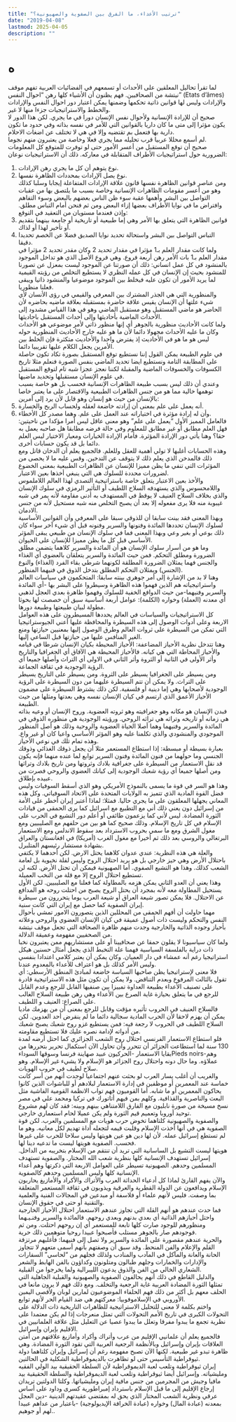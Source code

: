 ```yaml
---
title: "ترتيب الأعداء، ما الفرق بين الصفوية والصهيونية؟"
date: "2019-04-08"
lastmod: 2025-04-05
description: ""
---
```

# **ه**

لما تقرأ تحاليل المعلقين على الأحداث أو تسمعهم في الفضائيات العربية تفهم موقف نيتشة من الصحافيين. فهم يظنون أن الأشياء كلها رهن “احوال النفس” (Etats d’âmes) والإرادات وليس لها قوانين ذاتية تحكمها وضمنها يمكن اعتبار دور احوال النفس والإرادات والخطط والاستراتيجيات جزءا منها لا غير.  
صحيح أن للإرادة الإنسانية ولأحوال نفس الإنسان دورا في ما يجري. لكن هذا الدور لا يكون مؤثرا إلى متى ما كان داريا بالقوانين التي للأمر في نفسه بذاته وفي حدود ما تكون دارية بها فتعمل بم تقتضيه وإلا في هي لا تختلف عن اضغاث الاحلام.  
لم أسمع محللا عربيا قرب تحليله مما يجري فعلا وخاصة من يعتبرون منهم نجوما.   
صحيح أن توقع المستقبل من أعسر الأمور حتى لو توفرت للمتوقع كل المعلومات الضرورية حول استراتيجيات الأطراف المتقابلة في معاركه. ذلك أن الاستراتيجيات نوعان:   
1. نوع يتوهم أن كل ما يجري رهن الإرادات.  
2. نوع يصل الإرادات بمحددات الظاهرة نفسها.  
ومن عناصر قوانين الظاهرة نفسها قانون علاقة الإرادات المتفاعلة إيجابا وسلبا كذلك وهو من أعسر مقومات الظاهرات الإنسانية وخاصة بسبب ما يلتصق بها من عقبات التواصل بين البشر وأهمها عقبة سوء ظن الناس بعضهم بالبعض وسوء التفاهم وافتراض ما في نوايا الأطراف بعضها إزاء البعض ومن ثم فنحن أمام التباس مطلق. وإذن فعندما مستويان من التعقيد في التوقع:  
1. قوانين الظاهرة التي يتعلق بها الأمر وهي إما طبيعية أو تاريخية أو جامعة بينهما بتقديم أو تأخير لهذا أو لذاك.  
2. التباس التواصل بين البشر واستحالة تحديد نوايا الصديق فضلا عن الخصم تحديدا دقيقا.  
ولما كانت مقدار العلم بـ1 مؤثرا في مقدار تحديد 2 وكان مقدر تحديد 2 مؤثرا في مقدار العلم بـ1 بات الأمر رهن أربعة فروع. وهي فروع الأصل الذي هو تداخل الموجود بالمنشود في كل عمل انساني: ذلك أن صورتنا عن الموجود ليست بمعزل عن تصورنا للمنشود بحيث إن الإنسان في كل عمله النظري لا يستطيع التخلص من رؤيته القيمية لما يريد الأمور أن تكون عليه فيخلط بين الموجود موضوعيا والمنشود ذاتيا ويبقى فعلنا منظوريا.  
والمنظورية التي هي الجذر المشترك بين المعرفي والقيمي في رؤى الأنسان لأي شيء علتها أن الإنسان يقيس علاقة حاضرة بمستقبله بعلاقة ماضيه بحاضره لأن الحاضر هو ماضي المستقبل وهو مستقبل الماضي وهو في هذا القياس مشدود إلى الأحداث الماضية بأحاديثها وإلى أحداث المستقبل باحاديثها.  
ولما كانت الأحاديث منظورية بالجوهر أي إنها منظور ذاتي لأمر موضوعي هو الأحداث وكان ما عليه الأحداث مجهولا دائما لأن ما هو عليه خارج الأحاديث المنظورية حوله ليس هو ما هو في الأحاديث إذ يفترض واحدا والأحاديث متكثرة فإن الخلط بين الأمرين يجعل الكلام عليها تقريبيا دائما.  
في علوم الطبيعة يمكن القول إننا نستطيع توقع المستقبل بصورة تكاد تكون حاصلة على المطابقة التامة ونستطيع ايضا تحديد الماضي بنفس الصورة فنعلم مثلا تاريخ الكسوفات والخسوفات الماضية والمقبلة لكننا نعجز عجزا شبه تام لتوقع المستقبل في علوم الإنسان مستقبلها وتحديد ماضيها.  
وعندي أن ذلك ليس بسبب طبيعة الظاهرات الإنسانية فحسب بل هو خاصة بسبب توهمها خالية مما هو من جنس الظاهرات الطبيعية والاقتصار على ما يعتبر خاصا بالإنسان من حيث هو إنسان وهو قابل لأن يرد إلى أمرين:  
1. أنه يعمل على علم بمعنى أن إرادته خاضعة لعقله ولحساب الربح والخسارة.  
2. وأن له إرادة مؤثرة في اختياراته عند العمل على علم. وهما مصدر كل الأخطاء.  
فالعامل المميز الأول “يعمل على علم” وهو معنى عاقل ليس أمرا مؤكدا من ناحيتين: فهل العلم مطابق أو غير مطابق للمعلوم وفي حالة فرضه مطابقا هل صاحبه يعمل به حقا؟ وهنا يأتي دور الإرادة المؤثرة. فأمام الإرادة الخيارات ومعيار الاختيار ليس العلم دائما بل قد يكون حسابات أخرى.  
وهذه الحسابات أغلبها لا تولي أهمية للعقل وللعلم. فالجميع يعلم أن الدخان قاتل ومع ذلك فالمدخن الذي يعلم ذلك لا يتوقف عن التدخين. وقس عليه ما لا يحصى من المؤثرات التي تنفي ما يظن مميزا للإنسان عن الظاهرات الطبيعية بمعنى الخضوع لضرورات محددة للسلوك هي التي ينبغي أخذها بعين الاعتبار.  
والأخذ بعين الاعتبار يتعلق خاصة باستراتيجية التصدي لهذا العالم اللاملموس واللامحسوس والذي يستهدفه السلاح اللطيف أو التأثير الرمزي في سلوك الإنسان والذي بخلاف السلاح العنيف لا يوقظ في المستهدف به أدنى مقاومة لأنه يمر في شبه غيبوبة منه فلا يرى مفعوله إلا بعد أن يصبح التخلص منه شبه مستحيل لأنه من جنس الادمان.  
وبهذا المعنى فقد بينت سابقا أن للذوقي سبقا على المعرفي وأن القوانين الأساسية لسلوك الإنسان تحددها المائدة وفنونها والسرير وفنونه قبل أي شيء آخر سواء كان ذلك بوعي أو بغير وعي وبهذا المعنى فما في سلوك الإنسان من طبيعي يبقى المؤثر الأساسي قبل كل ما يظن مميزا للإنسان على الحيوان.  
وما هو من أسرار سلوك الإنسان هو أن المائدة والسرير كلاهما يتضمن مطلق الضرورة ومطلق التحكم. فمن حيث المائدة والسرير يتعلقان بالعضوي أي الغذاء والجنس فهما يمثلان الضرورة المطلقة لكونهما شرطي بقاء الفرد (الغذاء) والنوع (الجنس) ويمثلان التحكم المطلق بتدخل الذوق في فنيهما المنظور.  
وهنا لا بد من الإشارة إلى أمر جوهري بينته سابقا: المتحكمون في سياسات العالم واستراتيجياته هم الذين فهموا هذه الظاهرة وسيطروا على البشر بها -أي المائدة والسرير وفنيهما-من حيث الدوافع الخفية للسلوك وفهموا ظاهرة بعدي العجل لذهبي أي معدنه (العملة) وخواره (الكلمة): عوامل أربعة أساسية سبق أن خصصت لها بحوثا مطولة لبيان طبيعتها وطبيعة دورها.  
كل الاستراتيجيات والسياسات في العالم يحددها المسيطرون على هذه العوامل الاربعة وعلى أدوات الوصول إلى هذه السيطرة والمحافظة عليها أعني الجيوستراتيجيا التي تمكن من السيطرة على ثروات العالم وطرق الوصول إليها بمعنيين حيازتها ومنع الغير المنافس عليها من حيازتها قبل الساعي إليها.  
وهنا تتدخل نظرية الأحياز المضاعفة: الأحياز المحيطة بكيان الإنسان شرطا في قيامه والأحياز المحاطة التي هي كيانه. فالأحياز المحيطة هي الآفاق أي الجغرافيا والتاريخ وأثر الأولى في الثانية أو الثروة وأثر الثاني في الاولى أي التراث وأصلها جميعا أي الرؤية الوجودية في ثقافة الجماعة.  
ومن يسيطر على الجغرافيا يسيطر على الثروة. ومن يسيطر على التاريخ يسيطر على التراث. ولا يمكن أن تتم السيطرة عليهما من دون السيطرة على الرؤية الوجودية لأصحابها وهي إما دينية أو فلسفية. لكن ذلك يشترط السيطرة على مضمون الأحياز الأعمق الذي ارتسم في كيان الإنسان نفسه وهي بعدتها ومثلها من حيث الطبيعة.  
فبدن الإنسان هو مكانه وهو جغرافيته وهو ثروته العضوية. وروح الإنسان أو وعيه بذاته هي زمانه أو تاريخه وتراثه هي تراثه الروحي. ورؤيته الوجودية هي منظوره الذوقي في المائدة والسرير وفنيهما وهما أصلا الحياة العضوية والروحية وذلك هو أصل المنظور الموجودي والمنشودي والذي تكلمنا عليه وهو المؤثر الأساسي واعيا كان أو غير واع. وهذه تمام تلك في نوعي الأحياز.  
بعبارة بسيطة أو مبسطة: إذا استطاع المستعمر مثلا أن يجعل ذوقك الغذائي وذوقك الجنسي وما حولهما من فنون المائدة وفنون السرير توابع لما عنده منهما فإنه يكون قد نقل الاستعمار من السيطرة على جغرافية بلادك وثروتها ومن تاريخ بلادك وتراثها ومن أصلها جميعا أي رؤية شعبك الوجودية إلى كيانك العضوي والروحي فصرت من عبيده بإطلاق.  
وهذا هو السر في قوة ما يسمى بالنموذج الأمريكي وهو الذي أسقط السوفيات وليس فضل القوة المادية الذي تتميز به الولايات المتحدة على الاتحاد السوفياتي. وكل هذه المعاني يجهلها المعلقون على ما يجري حاليا. فمثلا: لماذا أعتبر إيران أخطر على الأمة من إسرائيل دون يعني ذلك أني مع التطبيع مع اسرائيل كما يرى الحمقى من قيادات الثورة المضادة. ليس لأني كما يزعمون طائفي أو أعلم دور التشيع في الحرب على الإسلام في كل تاريخ الإسلام. وذلك صحيح كما هو بين من حلفهم مع الصليبيين ومع مغول الشرق ومع ما سمي بحروب الاسترداد بعد سقوط الاندلس ومع الاستعمار البرتغالي والروسي بعد ذلك ثم أخيرا مع مغول الغرب (أمريكا) في افغانستان والعراق بشهادة مستشار رئيسهم المتلبرل.  
والعلة هي هذه النظرية: عندي عدوان كلاهما يحتل الارض. لكن أحدهما لا يكتفي باحتلال الأرض وهي حيز خارجي بل هو يريد احتلال الروح وليس لقلة نخبوية بل لعامة الشعب كذلك. وهذا هو التشيع الصفوي. أما الصهيونية فيمكن أن تحتل الأرض. لكنه لن تستطيع احتلال الروح إلا مع قلة من النخب العميلة.  
وهذا يعني أن العدو الثاني يمكن هزمه بالمطاولة كما فعلنا مع الصليبيين. لكن الأول يستحيل المطاولة معه لأنه بمجرد أن يحتل الروح يصبح من احتلت روحه هو المدافع عن الاحتلال. فلا يمكن تصور شيعة العراق أو شيعة العرب يوما يتحررون من سيطرة إيران الصفوية كما حصل مع إيران التي كانت سنية.  
مهما حاولت أن أفهم الحمقى من المحللين الذين يتصورون الامور تمشي بأحوال النفس والتحكم وليست ذات أصول عميقة في كيان الإنسان العضوي والروحي وعلاته بأحياز وجوده الذاتية والخارجية وجدت منهم ظاهرة الصحافة التي تجعل موقف نيتشة من الصحفيين مفهومة وعميقة الدلالة.  
ولما كان سياسيونا لا يقلون حمقا عن صحافيينا أو على مستشاريهم ممن يعتبرون نخبا ذات دراية بالفلسفة السياسية فهمنا علة التخبط الذي يجعل أمثال حسنين هيكل استراتيجيا رغم أنه عمشاء في دار العميان. وكان يمكن أن يعتبر كلامي اعتدادا بنفسي وليس الأمر كذلك بل هو اعتراف للأعداء بالمعدوم عندنا.  
فلا معنى لإستراتيجيا يظن صاحبها السياسة خاضعة لمبادئ المنطق الأرسطي: أي تقول بالثالث المرفوع وبعدم التناقض. ولا يمكن أن تكون مثل هذه الاستراتيجية قادرة على تصنيف الأعداء بطبيعة العداوة تمييزا بين صنفيها القابل للرجع وعدم القابل للرجع في ما يتعلق بحيازة غاية الصرع بين الأعداء وهي رهن طبيعة السلاح الغالب على الصراع: العنيف و اللطيف.  
فالسلاح العنيف في الحروب تأثيره مؤقت وقابل للرجع بمعنى أن من يهزمك ماديا يمكن أن يهزم لاحقا لأن الحرب المادية سجالية دائما ما لم ينقرض أحد العدوين. لكن السلاح اللطيف في الحروب لا رجعة فيه: فمن يستطيع غزو روح شعبك يصبح شعبك من أدواته لإدامة نصره عليك فلا تستطيع مقاومته.  
فلو استطاع الاستعمار الفرنسي احتلال روح الشعب الجزائري كما احتل أرضه لمدة 130 سنة لما استطاعت الجزائر أن تتحرر وأن تحاول الآن استكمال تحرير بتحررها من بقايا الاستعمار -الحركيون عبيد صهاينة فرنسا وسوقها السوداءPieds noirs-وهم عملاؤه. وما حال دونه واحتلال روح الجزائر هو الإسلام ولا يشيء غير الإسلام. وهو سلاح لطيف في حروب الهويات.  
والغريب أن أغلب يسار العرب لو بحثت عنهم اجتماعيا لوجدت أنهم من أسر كانت خماسة عند المعمرين أو موظفين في إدارة الاستعمار لبلادهم أو للباشوات الذين كانوا يحاكون المعمرين أو ما شابه. أما القوميون فهم تواب الانظمة القومية الفاشية مثل البعث والناصرية والقذافية. وكلهم بمن فيهم أتاتورك في تركيا ومحمد علي في مصر نسخ مسيخة من صورة نابليون مع الفارق اللامتناهي بينهم وبينه: فقد كان لهم مشروع توحيد أوروبا وتعميم قيم الثورة ولم يكن عميلا لحام استعماري خارجي.  
والصفوية والصهيونية كلتاهما تخوض حرب هويات مع المسلمين والعرب. لكن قوة الصفوية هي في أنها أخذت الإسلام وقلبت قيمه لتجعله أداة تهديم لكل معانيه. وهو ما لم تستطع إسرائيل عمله. لأن لها دين هو عين هويتها وليس سلاحا للحرب على غيرها فحسب. الصفوية هويتها ليست ما تدعيه دينا لها.  
هويتها ليست التشيع بل الساسانية التي تريد أن تنتقم من الإسلام بتخريبه من الداخل. إسرائيل تستهدف الإنسانية كلها بنظرية شعب الله المختار. والصفوية تستهدف المسلمين وحدهم. الصهيونية تسيطر على العوامل الاربعة التي ذكرتها وهم أعداء الإنسانية كلها وليس المسلمين وحدهم كالصفوية.  
والآن يفهم القارئ لماذا كل أدعياء الحداثة العرب والأتراك والأكراد والأمازيغ يحاربون الإسلام ويدافعون عن الدولة القطرية والعرقية ويذوبون في ثقافة المستعمر المتعلقة بما وصفت. فليس لأنهم علماء أو فلاسفة أو مبدعين في المجالات الفنية والعلمية والتقنية أو حتى في حقوق الإنسان.  
فما حدث عندهم هو أنهم القلة التي تجاوز عندهم الاستعمار احتلال الأحياز الخارجية واحتل أحيازهم الذاتية أي بعدي بدنهم وبعدي روحهم. فالمائدة والسرير وفنـيـهما ومنظورهم للوجود صارت كلها تابعة للمستعمر أي إن روحهم احتلت. ومن ثم فوجودهم صار بالجوهر مستلب فأصبحوا عبيدا روحيا متوهمين ذلك حرية.  
والحرية عندهم مقصورة على المائدة والسرير ولا تصل إلى فنيهما: فأغلبهم مرتزقة القلم والإعلام والفن المنحط. وقد سبق أن وصفتهم بأنهم أسمى متعهم لا تتجاوز الحانة والعانة والمآكل في المآدب والمنادب ولذلك فجلهم من “لحاسي” السفارات والإدارات والخمارات وجلهم طبالون ومتلونون وكداؤون بالفن الهابط والشعر الشعاري الخالي من الفن والذوق يدعون الليبرالية ولما يخرجوا من القبلية.  
والدليل القاطع في ذلك أنهم يحالفون الصفوية والصهيونية والقبلية الجاهلية التي تمثلها الثورة المضادة العربية غاية الرجعية والتخلف. ومع ذلك فهم لا يرون مانعا في الحلف معهم بل أكثر من ذلك فهم الحلفاء الموضوعيون لمارين لوبان ولأقصى اليمين الأوروبي في الإسلاموفوبيا: معركتهم هي ضد القيام الحر لأنهم توابع.  
واختم بكلمة لا معنى للتحليل الاستراتيجية للظاهرات التاريخية ذات الدلالة على التحولات الكبرى في تاريخ الأمم التحولات التي تمثل منعرجات إذا لم يكن معتمدا على نظرية تجمع ما يبدوا مفرقا وتعلل ما يبدوا عصيا عن التعليل مثل علاقة العلمانيين في الاقليم بإيران وإسرائيل.  
فالجميع يعلم أن علمانيي الإقليم من عرب وأتراك وأكراد وأمازيغ علاقتهم من أمتن العلاقات بإيران وإسرائيل وبالأنظمة الرجعية العربية التي تقود الثورة المضادة. وهي ظاهرة تبدو غير طبيعية. لكنها الآن تصبح مفهومة رغم أن إسرائيل وإيران كلتاهما دولة ثيوقراطية التأسيس حتى لو تظاهرت بالديموقراطية الشكلية في الحالتين.  
إيران ثيوقراطية وتلعب لعبة الديموقراطية لأن السلطة الحقيقية بيد الولي الفقيه ومليشياته. وإسرائيل أيضا ثيوقراطية وتلعب لعبة الديموقراطية والسلطة الحقيقية بيد مافيا وجيش من المجرمين من جنس مافية إيران ومليشياتها. وكلتا الدولتين تريدان إرجاع الإقليم إلى ما قبل الإسلام باسترداد إمبراطورية كسرى وداود على أساس عرقي ونظرية الشعب المختار الذي يحق له بمقتضى عقيدتهم الدينية -دين العجل بمعدنه (عبادة المال) وخواره (عبادة الخرافة الإيديولوجية) -باعتبار من عداهم عبيدا لهم أو جوهيم..

###
